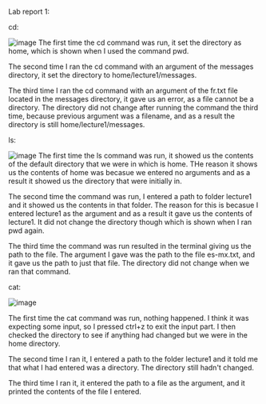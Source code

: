 Lab report 1:

cd:

![image](https://github.com/adutt1010/cse15l-lab-reports/assets/146874656/49525fbe-5c5a-4f28-a49e-04afa1867ac9)
The first time the cd command was run, it set the directory as home, which is shown when I used the command pwd.

The second time I ran the cd command with an argument of the messages directory, it set the directory to home/lecture1/messages.

The third time I ran the cd command with an argument of the fr.txt file located in the messages directory, it gave us an error, as a file cannot be a directory. The directory did not change after running the command the third time, because previous argument was a filename, and as a result the directory is still home/lecture1/messages.


ls:

![image](https://github.com/adutt1010/cse15l-lab-reports/assets/146874656/cbda849f-9237-4f33-97a3-40a43e4bc3fa)
The first time the ls command was run, it showed us the contents of the default directory that we were in which is home. THe reason it shows us the contents of home was becasue we entered no arguments and as a result it showed us the directory that were initially in. 

The second time the command was run, I entered a path to folder lecture1 and it showed us the contents in that folder. The reason for this is becasue I entered lecture1 as the argument and as a result it gave us the contents of lecture1. It did not change the directory though which is shown when I ran pwd again.

The third time the command was run resulted in the terminal giving us the path to the file. The argument I gave was the path to the file es-mx.txt, and it gave us the path to just that file. The directory did not change when we ran that command.


cat:

![image](https://github.com/adutt1010/cse15l-lab-reports/assets/146874656/043b7945-a678-4a79-9969-eaa803b52565)

The first time the cat command was run, nothing happened. I think it was expecting some input, so I pressed ctrl+z to exit the input part. I then checked the directory to see if anything had changed but we were in the home directory.

The second time I ran it, I entered a path to the folder lecture1 and it told me that what I had entered was a directory. The directory still hadn't changed. 

The third time I ran it, it entered the path to a file as the argument, and it printed the contents of the file I entered.
